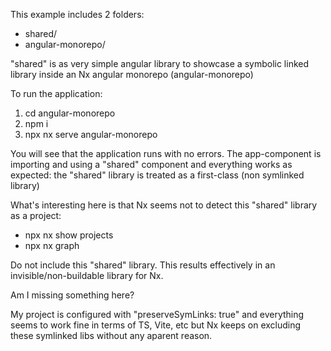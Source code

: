 This example includes 2 folders: 

- shared/
- angular-monorepo/

"shared" is as very simple angular library to showcase a symbolic linked library inside an Nx angular monorepo (angular-monorepo)

To run the application:

1) cd angular-monorepo
2) npm i
3) npx nx serve angular-monorepo

You will see that the application runs with no errors. The app-component is importing and using a "shared" component and everything works as expected: the "shared" library is treated as a first-class (non symlinked library)

What's interesting here is that Nx seems not to detect this "shared" library as a project: 

- npx nx show projects
- npx nx graph

Do not include this "shared" library. This results effectively in an invisible/non-buildable library for Nx.

Am I missing something here? 

My project is configured with "preserveSymLinks: true" and everything seems to work fine in terms of TS, Vite, etc but Nx keeps on excluding these symlinked libs without any aparent reason.
